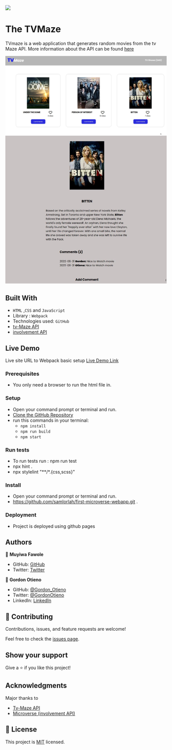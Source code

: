 ![](https://img.shields.io/badge/Microverse-blueviolet)

# The TVMaze
TVmaze is a web application that generates random movies from the tv Maze API. More information about the API can be found [here](https://www.tvmaze.com/api)

![HomePage](./src/assets/home.jpg)
![CommetPage](./src/assets/comment.jpg)

## Built With

- `HTML` ,`CSS` and `JavaScript`
- Library : `Webpack`
- Technologies used: `GitHub`
- [tv-Maze API](https://www.tvmaze.com/api)                                                                                       
- [involvement API](https://www.notion.so/microverse/Involvement-API-869e60b5ad104603aa6db59e08150270)                                                                                                                         

## Live Demo
Live site URL to Webpack basic setup
[Live Demo Link](https://samlorlah.github.io/first-microverse-webapp/dist)


### Prerequisites

- You only need a browser to run the html file in.

### Setup

- Open your command prompt or terminal and run.
- [Clone the GitHub Repository](https://github.com/samlorlah/first-microverse-webapp.git)
- run this commands in your terminal:
     - `npm install`
     - `npm run build`
     - `npm start`
                                                                                                                                    
### Run tests

- To run tests run : npm run test
- npx hint .
- npx stylelint "**/*.{css,scss}"                                
                                                                                                                               
                                                                                                                                    
### Install

- Open your command prompt or terminal and run.
- https://github.com/samlorlah/first-microverse-webapp.git .

### Deployment

- Project is deployed using github pages

## Authors
👤 **Muyiwa Fawole**

- GitHub: [GitHub](https://github.com/samlorlah)
- Twitter: [Twitter](https://twitter.com/samlorlah)


👤 **Gordon Otieno**

- GitHub: [@Gordon_Otieno ](https://github.com/GordonOtieno)
- Twitter: [@GordonOtieno](https://twitter.com/gordonotieno)
- LinkedIn: [LinkedIn](https://www.linkedin.com/in/gordon-otieno-612b98184/)

## 🤝 Contributing

Contributions, issues, and feature requests are welcome!

Feel free to check the [issues page](https://github.com/samlorlah/first-microverse-webapp/issues).

## Show your support

Give a ⭐️ if you like this project!

## Acknowledgments
Major thanks to 
- [Tv-Maze API](https://www.tvmaze.com/api)                                                                                       
- [Microverse (involvement API)](https://www.notion.so/microverse/Involvement-API-869e60b5ad104603aa6db59e08150270)   


## 📝 License

This project is [MIT](./MIT.md) licensed.
